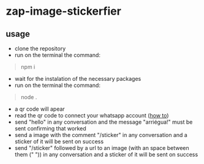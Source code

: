 # zap-image-stickerfier

## usage
* clone the repository
* run on the terminal the command:
> npm i
* wait for the instalation of the necessary packages
* run on the terminal the command:
> node .
* a qr code will apear
* read the qr code to connect your whatsapp account ([how to](https://faq.whatsapp.com/1079327266110265/?cms_platform=android))
* send "hello" in any conversation and the message "arriégua!" must be sent confirming that worked
* send a image with the comment "/sticker" in any conversation and a sticker of it will be sent on success
* send "/sticker" followed by a url to an image (with an space between them (" ")) in any conversation and a sticker of it will be sent on success
